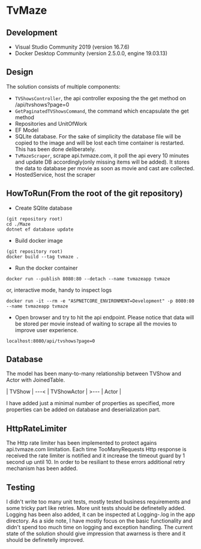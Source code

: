 # TvMaze

## Development

- Visual Studio Community 2019 (version 16.7.6)
- Docker Desktop Community (version 2.5.0.0, engine 19.03.13)

## Design

The solution consists of multiple components:
- `TVShowsController`, the api controller exposing the the get method on /api/tvshows?page=0
- `GetPaginatedTVShowsCommand`, the command which encapsulate the get method
- Repositories and UnitOfWork
- EF Model
- SQLite database. For the sake of simplicity the database file will be copied to the image and will be lost each time container is restarted. This has been done deliberately.
- `TvMazeScraper`, scrape api.tvmaze.com, it poll the api every 10 minutes and update DB accordingly(only missing items will be added). It stores the data to database per movie as soon as movie and cast are collected.
- HostedService, host the scraper

## HowToRun(From the root of the git repository)

- Create SQlite database
```
(git repository root)
cd ./Maze
dotnet ef database update
```
- Build docker image
```
(git repository root)
docker build --tag tvmaze .
```
- Run the docker container
```
docker run --publish 8080:80 --detach --name tvmazeapp tvmaze
```
or, interactive mode, handy to inspect logs
```
docker run -it --rm -e "ASPNETCORE_ENVIRONMENT=Development" -p 8080:80 --name tvmazeapp tvmaze
```
- Open browser and try to hit the api endpoint. Please notice that data will be stored per movie instead of waiting to scrape all the movies to improve user experience.
```
localhost:8080/api/tvshows?page=0
```

## Database

The model has been many-to-many relationship between TVShow and Actor with JoinedTable.

| TVShow | ---< | TVShowActor | >--- | Actor |

I have added just a minimal number of properties as specified, more properties can be added on database and deserialization part.

## HttpRateLimiter

The Http rate limiter has been implemented to protect agains api.tvmaze.com limitation. Each time TooManyRequests Http response is received the rate limiter is notified and it increase the timeout guard by 1 second up until 10. In order to be resiliant to these errors additional retry mechanism has been added.

## Testing

I didn't write too many unit tests, mostly tested business requirements and some tricky part like retries. More unit tests should be definetelly added. Logging has been also added, it can be inspected at Logging-<timestamp>.log in the app directory. As a side note, I have mostly focus on the basic functionality and didn't spend too much time on logging and exception handling. The current state of the solution should give impression that awarness is there and it should be definetelly improved.
